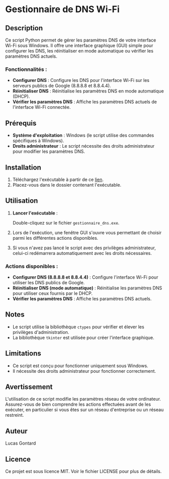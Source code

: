 # Gestionnaire de DNS Wi-Fi

## Description

Ce script Python permet de gérer les paramètres DNS de votre interface Wi-Fi sous Windows. Il offre une interface graphique (GUI) simple pour configurer les DNS, les réinitialiser en mode automatique ou vérifier les paramètres DNS actuels.

### Fonctionnalités :
- **Configurer DNS** : Configure les DNS pour l'interface Wi-Fi sur les serveurs publics de Google (8.8.8.8 et 8.8.4.4).
- **Réinitialiser DNS** : Réinitialise les paramètres DNS en mode automatique (DHCP).
- **Vérifier les paramètres DNS** : Affiche les paramètres DNS actuels de l'interface Wi-Fi connectée.

## Prérequis
- **Système d'exploitation** : Windows (le script utilise des commandes spécifiques à Windows).
- **Droits administrateur** : Le script nécessite des droits administrateur pour modifier les paramètres DNS.

## Installation
1. Téléchargez l'exécutable à partir de ce [lien](https://github.com/Kains1/DNS_FckGouv).
2. Placez-vous dans le dossier contenant l'exécutable.

## Utilisation
1. **Lancer l'exécutable** :
   
   Double-cliquez sur le fichier `gestionnaire_dns.exe`.

2. Lors de l'exécution, une fenêtre GUI s'ouvre vous permettant de choisir parmi les différentes actions disponibles.

3. Si vous n'avez pas lancé le script avec des privilèges administrateur, celui-ci redémarrera automatiquement avec les droits nécessaires.

### Actions disponibles :
- **Configurer DNS (8.8.8.8 et 8.8.4.4)** : Configure l'interface Wi-Fi pour utiliser les DNS publics de Google.
- **Réinitialiser DNS (mode automatique)** : Réinitialise les paramètres DNS pour utiliser ceux fournis par le DHCP.
- **Vérifier les paramètres DNS** : Affiche les paramètres DNS actuels.

## Notes
- Le script utilise la bibliothèque `ctypes` pour vérifier et élever les privilèges d'administration.
- La bibliothèque `tkinter` est utilisée pour créer l'interface graphique.

## Limitations
- Ce script est conçu pour fonctionner uniquement sous Windows.
- Il nécessite des droits administrateur pour fonctionner correctement.

## Avertissement
L'utilisation de ce script modifie les paramètres réseau de votre ordinateur. Assurez-vous de bien comprendre les actions effectuées avant de les exécuter, en particulier si vous êtes sur un réseau d'entreprise ou un réseau restreint.

## Auteur
Lucas Gontard

## Licence
Ce projet est sous licence MIT. Voir le fichier LICENSE pour plus de détails.

